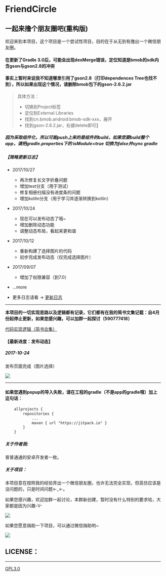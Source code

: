 # FriendCircle
## 一起来撸个朋友圈吧(重构版)

欢迎来到本项目，这个项目是一个尝试性项目，目的在于从无到有撸出一个微信朋友圈。</br>

#### 在更新了Gradle 3.0后，可能会出现dexMerge错误，定位知道是bmob的sdk内含gson与gson2.8的冲突
#### 事实上暂时来说我不知道哪里引用了gson2.8（打印dependences Tree也找不到），所以如果出现这个情况，请删除bmob包下的gson-2.6.2.jar
>具体方法：
>  - 切换到Project标签
>  - 定位到External Libraries
>  - 找到cn.bmob.android:bmob-sdk-xxx，展开
>  - 找到gson-2.6.2.jar，右键delete即可】


##### 因为采取组件化，所以可能push上来的是组件的build，如果您要build整个app，请把gradle.properties下的  isModule=true 切换为false并sync gradle

##### 【简略更新日志】

 - 2017/10/27
    + 再次修复长文字折叠问题
    + 增加test分支（用于测试）
    + 修复相册扫描没有进度条的问题
    + 增加kotlin分支（用于学习并逐渐转换到kotlin）

 - 2017/10/24
    + 现在可以发布动态了哦~
    + 增加删除动态功能
    + 调整动态布局，看起来更和谐

 - 2017/10/12
    + 重新构建了选择图片的代码
    + 初步完成发布动态（仅完成选择图片）

 - 2017/09/07
    + 增加了权限兼容（到7.0）

 - ...more
    
 - 更多日志请看 → [更新日志](https://github.com/razerdp/FriendCircle/blob/master/UPDATE_LOG.md)

---

**本项目的一切实现思路以及逻辑都有记录，它们都有在我的简书文集记载：自4月份起停止更新，如果您感兴趣，可以加群一起探讨（590777418）**

[代码实现逻辑（简书合集）](http://www.jianshu.com/notebooks/3224048/latest)


#### 【最新进度：发布动态】
##### 2017-10-24

发布页面完成（图片选择）

![](https://github.com/razerdp/FriendCirclePreview/blob/master/img/device-2017-10-24.gif)

***

#### 如果您遇到popup的导入失败，请在工程的gradle（不是app的gradle哦）加上这句话：

```xml
	allprojects {
		repositories {
			...
			maven { url "https://jitpack.io" }
		}
	}
```


##### 关于作者我:
普普通通的安卓开发者一枚。

##### 关于项目：
本项目意在按照我的经验弄出一个微信朋友圈，也许无法完全实现，但高仿应该是没问题的，只是时间问题←_←。

如果您感兴趣，欢迎加群一起讨论，本群新创建，暂时没有什么特别的要求哈，大家都是因为兴趣-V-

![](https://github.com/razerdp/FriendCircle/blob/master/qqgroup.png)



如果您愿意捐助一下项目，可以通过微信捐助哟~

![](https://github.com/razerdp/FriendCircle/blob/master/wechat.jpg)



## LICENSE：
***
[GPL3.0](https://github.com/razerdp/FriendCircle/blob/master/LICENSE)
